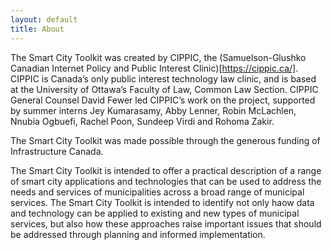 ```yaml
---
layout: default
title: About
---
```

The Smart City Toolkit was created by CIPPIC, the (Samuelson-Glushko Canadian Internet Policy and Public Interest Clinic)[https://cippic.ca/].  CIPPIC is Canada’s only public interest technology law clinic, and is based at the University of Ottawa’s Faculty of Law, Common Law Section.  CIPPIC General Counsel David Fewer led CIPPIC’s work on the project, supported by summer interns Jey Kumarasamy, Abby Lenner, Robin McLachlen, Nnubia Ogbuefi, Rachel Poon, Sundeep Virdi and Rohoma Zakir.

The Smart City Toolkit was made possible through the generous funding of Infrastructure Canada.

The Smart City Toolkit is intended to offer a practical description of a range of smart city applications and technologies that can be used to address the needs and services of municipalities across a broad range of municipal services. The Smart City Toolkit is intended to identify not only haow data and technology can be applied to existing and new types of municipal services, but also how these approaches raise important issues that should be addressed through planning and informed implementation. 
